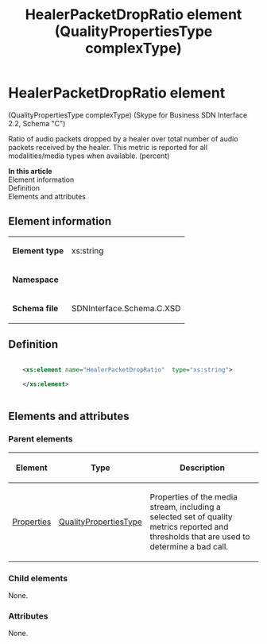 ﻿---
title: HealerPacketDropRatio element (QualityPropertiesType complexType) 
TOCTitle: HealerPacketDropRatio element
ms:assetid: 9a2c95a6-2ed0-1128-5976-1968d3cc0207
ms:mtpsurl: https://msdn.microsoft.com/library/Mt404770(v=office.16)
ms:contentKeyID: 68250675
ms.date: 08/24/2015
mtps_version: v=office.16
dev_langs:
- xml
---

# HealerPacketDropRatio element 

(QualityPropertiesType complexType) (Skype for Business SDN Interface 2.2, Schema "C")

Ratio of audio packets dropped by a healer over total number of audio packets received by the healer. This metric is reported for all modalities/media types when available. (percent)

**In this article**  
Element information  
Definition  
Elements and attributes  

## Element information

<table>

<tbody>
<tr class="odd">
<td><p><strong>Element type</strong></p></td>
<td><p>xs:string</p></td>
</tr>
<tr class="even">
<td><p><strong>Namespace</strong></p></td>
<td><p></p></td>
</tr>
<tr class="odd">
<td><p><strong>Schema file</strong></p></td>
<td><p>SDNInterface.Schema.C.XSD</p></td>
</tr>
</tbody>
</table>


## Definition

```xml

    <xs:element name="HealerPacketDropRatio"  type="xs:string">
    
    </xs:element>
  
```

## Elements and attributes

### Parent elements

<table>

<thead>
<tr class="header">
<th><p>Element</p></th>
<th><p>Type</p></th>
<th><p>Description</p></th>
</tr>
</thead>
<tbody>
<tr class="odd">
<td><p><a href="properties-element-qualitytype-complextype-skype-for-business-sdn-interface-2-2-schema-c.md">Properties</a></p></td>
<td><p><a href="qualitypropertiestype-complextype-skype-for-business-sdn-interface-2-2-schema-c.md">QualityPropertiesType</a></p></td>
<td><p>Properties of the media stream, including a selected set of quality metrics reported and thresholds that are used to determine a bad call.</p></td>
</tr>
</tbody>
</table>


### Child elements

None.

### Attributes

None.


